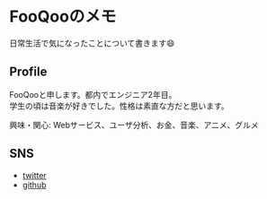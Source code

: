 # FooQooのメモ
日常生活で気になったことについて書きます:smile:

## Profile
FooQooと申します。都内でエンジニア2年目。  
学生の頃は音楽が好きでした。性格は素直な方だと思います。  

興味・関心: Webサービス、ユーザ分析、お金、音楽、アニメ、グルメ

## SNS
- [twitter](https://twitter.com/FooQoo56)
- [github](https://github.com/FooQoo)
